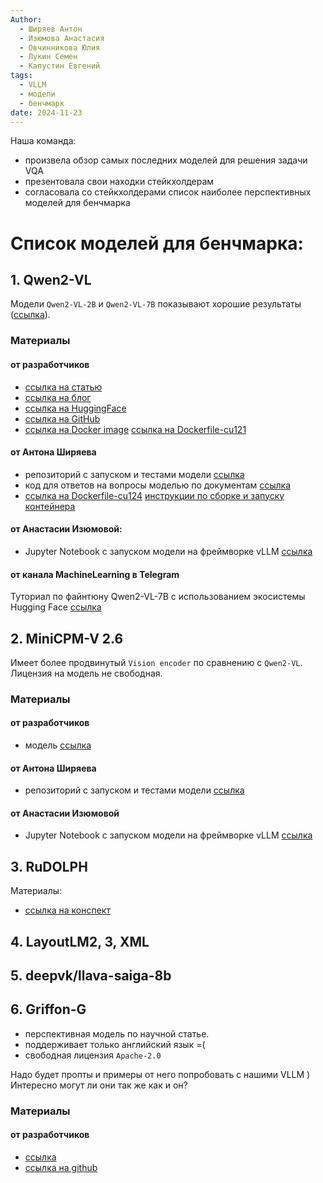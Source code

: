 ```yaml
---
Author:
  - Ширяев Антон
  - Изюмова Анастасия
  - Овчинникова Юлия
  - Лукин Семен
  - Капустин Евгений
tags:
  - VLLM
  - модели
  - бенчмарк
date: 2024-11-23
---
```

Наша команда:
* произвела обзор самых последних моделей для решения задачи VQA
* презентовала свои находки стейкхолдерам
* согласовала со стейкхолдерами список наиболее перспективных моделей для бенчмарка
# Список моделей для бенчмарка:

## 1. Qwen2-VL

 Модели `Qwen2-VL-2B` и `Qwen2-VL-7B` показывают хорошие результаты ([ссылка](https://gitlab.com/document_vqa/qwen2-vl#результаты-тестов-модели-qwen2-vl-2b-instruct)).
### Материалы

#### от разработчиков
* [ссылка на статью](https://arxiv.org/pdf/2409.12191)
* [ссылка на блог](https://qwenlm.github.io/blog/qwen2-vl/)
* [ссылка на HuggingFace](https://huggingface.co/Qwen/Qwen2-VL-7B-Instruct)
* [ссылка на GitHub](https://github.com/QwenLM/Qwen2-VL) 
* [ссылка на Docker image](https://github.com/QwenLM/Qwen2-VL?tab=readme-ov-file#-docker) [ссылка на Dockerfile-cu121](https://github.com/QwenLM/Qwen2-VL/blob/main/docker/Dockerfile-cu121)

#### от Антона Ширяева
* репозиторий с запуском и тестами модели [ссылка](https://gitlab.com/document_vqa/qwen2-vl)
* код для ответов на вопросы моделью по документам [ссылка](https://gitlab.com/document_vqa/qwen2-vl/-/blob/main/src/run_predict.py?ref_type=heads)
* [ссылка на Dockerfile-cu124](https://github.com/QwenLM/Qwen2-VL/blob/main/docker/Dockerfile-cu121) [инструкции по сборке и запуску контейнера](https://gitlab.com/document_vqa/qwen2-vl#docker-контейнер)

#### от Анастасии Изюмовой:
* Jupyter Notebook с запуском модели на фреймворке vLLM [ссылка](../../../files/vlm.ipynb)

#### от канала MachineLearning в Telegram
Туториал по файнтюну Qwen2-VL-7B с использованием экосистемы Hugging Face [ссылка](Туториал%20по%20файнтюну%20Qwen2-VL-7B%20с%20использованием%20экосистемы%20Hugging%20Face.md)

## 2. MiniCPM-V 2.6

Имеет более продвинутый `Vision encoder` по сравнению с `Qwen2-VL`.
Лицензия на модель не свободная.
### Материалы
#### от разработчиков
* модель [ссылка](https://huggingface.co/openbmb/MiniCPM-V-2_6) 
#### от Антона Ширяева
* репозиторий с запуском и тестами модели [ссылка](https://gitlab.com/document_vqa/minicpm-v-2-6)
#### от Анастасии Изюмовой
* Jupyter Notebook с запуском модели на фреймворке vLLM [ссылка](../../../files/vlm.ipynb)
## 3. RuDOLPH

Материалы:
* [ссылка на конспект](../../../cards/Конспект%20Андрей%20Кузнецов%20Мультимодальные%20модели,%20как%20научить%20языковые%20модели%20работать%20не%20только%20с%20текстом.md)
## 4. LayoutLM2, 3, XML
## 5. deepvk/llava-saiga-8b
## 6. Griffon-G
* перспективная модель по научной статье.
* поддерживает только английский язык =( 
* свободная лицензия `Apache-2.0`

Надо будет пропты и примеры от него попробовать с нашими VLLM )
Интересно могут ли они так же как и он?
### Материалы
#### от разработчиков
* [ссылка](https://paperswithcode.com/paper/griffon-g-bridging-vision-language-and-vision)
* [ссылка на github](https://github.com/jefferyzhan/griffon) 